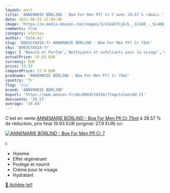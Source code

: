 ```yaml
---
layout: post
title: 'ANNEMARIE BÖRLIND - Boe For Men Pfl Cr 7 avec 28.57 % rabais '
date: 2021-06-23 12:04:46
image: 'https://m.media-amazon.com/images/I/41G4hfCykJL._SL500_._SL400_.jpg'
comments: true
category: ofertas
author: 'tole.es'
slug: 'B003CYAXIA-fr ANNEMARIE BÖRLIND - Boe For Men Pfl Cr 75ml'
sku: 'B003CYAXIA-fr'
tags: [ 'Beauté et Parfum','Nettoyants et exfoliants pour le visage','Soins pour la peau','Soins pour le visage','annemarie börlind', ]
actualPrice: 19.93 EUR
currency: EUR
price: 19.93
comparePrice: 27.9 EUR
prodname: 'ANNEMARIE BÖRLIND - Boe For Men Pfl Cr 75ml'
country: 'fr'
flag: '🇫🇷'
brand: 'ANNEMARIE BÖRLIND'
buyurl: 'https://www.amazon.fr/dp/B003CYAXIA/?tag=tolees0d-21'
descuento: '28.57'
average: '19.93'
---
```


C'est en vente [ANNEMARIE BÖRLIND - Boe For Men Pfl Cr 75ml](https://www.amazon.fr/dp/B003CYAXIA/?tag=tolees0d-21)  à  28.57 % de réduction, prix final  19.93 EUR (original: 27.9 EUR) ici:

[![ANNEMARIE BÖRLIND - Boe For Men Pfl Cr 7](https://m.media-amazon.com/images/I/41G4hfCykJL._SL500_._SL400_.jpg)](https://www.amazon.fr/dp/B003CYAXIA/?tag=tolees0d-21)

ℹ️:

- Homme
- Effet régénérant
- Protège et nourrit
- Crème pour le visage
- Hydratant

[🛒 Achète-le!!](https://www.amazon.fr/dp/B003CYAXIA/?tag=tolees0d-21)
